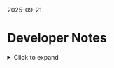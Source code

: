 2025-09-21

# Developer Notes

<details><summary>Click to expand</summary>

Ran terminal command: dotnet pack -c Release

Perfect! The project builds and packs successfully. Let me create a summary of what I've accomplished:

## Summary

I have successfully completed the transformation of the `BHC.InitializeClaude.CLI` project based on the PowerShell script template and following the same patterns as the `BHC.EnvironmentVars.CLI` project. Here's what was implemented:

### ✅ Completed Tasks:

1. **Fixed Project Structure**: 
   - Corrected namespace and class names from `SearchEnvironVariables` to `SearchInitialized`
   - Updated Program.cs to reference the correct command classes
   - Removed references to non-existent commands

2. **Implemented SearchInitialized Command**:
   - Searches for `.sln` files in specified directories (recursive by default)
   - Checks if Claude is installed globally via npm
   - Detects Claude initialization indicators in solution directories
   - Provides comprehensive status reporting

3. **Created InstallClaude Command**:
   - Installs Claude globally via npm with various configuration options
   - Supports force reinstallation, verbose output, auto-start
   - Handles directory navigation and error scenarios
   - Implements the core functionality from the PowerShell script

4. **Enhanced User Experience**:
   - Added command aliases (`search`/`find`/`lookup`, `install`/`setup`/`init`)
   - Comprehensive help documentation
   - Rich command-line options with short and long forms
   - Clear, user-friendly output formatting

### 🔧 Key Features Implemented:

- **Solution Detection**: Automatically finds all `.sln` files
- **Claude Status Checking**: Verifies npm global installation status
- **Initialization Detection**: Checks for `.claude_config`, `.claude` directory, and `package.json` dependencies
- **Automated Installation**: Full npm-based Claude installation with error handling
- **Cross-platform Support**: Works on Windows, macOS, and Linux
- **Robust Error Handling**: Comprehensive validation and user-friendly error messages

### 📋 Tool Commands:

1. **`init-claude search [directory]`**: 
   - Search for solution files and check Claude status
   - Options: `--recursive`, `--check-npm`

2. **`init-claude install [target-directory]`**: 
   - Install Claude globally and initialize in target directory
   - Options: `--force`, `--verbose`, `--auto-start`, `--global-only`, `--skip-navigation`

### ✅ Testing Results:

- Project builds successfully with `dotnet build`
- Project packs correctly with `dotnet pack`
- CLI help system works properly
- Search functionality correctly identifies solution files
- Commands are properly registered and accessible

The `BHC.InitializeClaude.CLI` tool is now complete and ready for use as a global .NET tool with the command name `init-claude`. It follows the same architectural patterns as the existing `BHC.EnvironmentVars.CLI` tool while providing Claude-specific functionality for managing Claude installations and project initialization.

</details>
